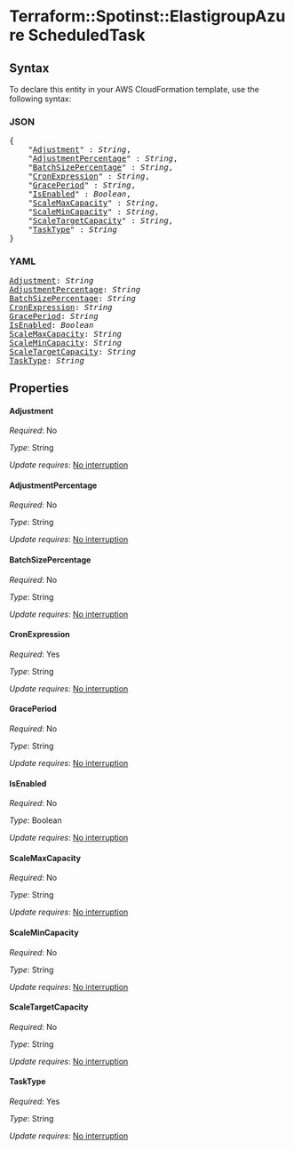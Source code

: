 # Terraform::Spotinst::ElastigroupAzure ScheduledTask

## Syntax

To declare this entity in your AWS CloudFormation template, use the following syntax:

### JSON

<pre>
{
    "<a href="#adjustment" title="Adjustment">Adjustment</a>" : <i>String</i>,
    "<a href="#adjustmentpercentage" title="AdjustmentPercentage">AdjustmentPercentage</a>" : <i>String</i>,
    "<a href="#batchsizepercentage" title="BatchSizePercentage">BatchSizePercentage</a>" : <i>String</i>,
    "<a href="#cronexpression" title="CronExpression">CronExpression</a>" : <i>String</i>,
    "<a href="#graceperiod" title="GracePeriod">GracePeriod</a>" : <i>String</i>,
    "<a href="#isenabled" title="IsEnabled">IsEnabled</a>" : <i>Boolean</i>,
    "<a href="#scalemaxcapacity" title="ScaleMaxCapacity">ScaleMaxCapacity</a>" : <i>String</i>,
    "<a href="#scalemincapacity" title="ScaleMinCapacity">ScaleMinCapacity</a>" : <i>String</i>,
    "<a href="#scaletargetcapacity" title="ScaleTargetCapacity">ScaleTargetCapacity</a>" : <i>String</i>,
    "<a href="#tasktype" title="TaskType">TaskType</a>" : <i>String</i>
}
</pre>

### YAML

<pre>
<a href="#adjustment" title="Adjustment">Adjustment</a>: <i>String</i>
<a href="#adjustmentpercentage" title="AdjustmentPercentage">AdjustmentPercentage</a>: <i>String</i>
<a href="#batchsizepercentage" title="BatchSizePercentage">BatchSizePercentage</a>: <i>String</i>
<a href="#cronexpression" title="CronExpression">CronExpression</a>: <i>String</i>
<a href="#graceperiod" title="GracePeriod">GracePeriod</a>: <i>String</i>
<a href="#isenabled" title="IsEnabled">IsEnabled</a>: <i>Boolean</i>
<a href="#scalemaxcapacity" title="ScaleMaxCapacity">ScaleMaxCapacity</a>: <i>String</i>
<a href="#scalemincapacity" title="ScaleMinCapacity">ScaleMinCapacity</a>: <i>String</i>
<a href="#scaletargetcapacity" title="ScaleTargetCapacity">ScaleTargetCapacity</a>: <i>String</i>
<a href="#tasktype" title="TaskType">TaskType</a>: <i>String</i>
</pre>

## Properties

#### Adjustment

_Required_: No

_Type_: String

_Update requires_: [No interruption](https://docs.aws.amazon.com/AWSCloudFormation/latest/UserGuide/using-cfn-updating-stacks-update-behaviors.html#update-no-interrupt)

#### AdjustmentPercentage

_Required_: No

_Type_: String

_Update requires_: [No interruption](https://docs.aws.amazon.com/AWSCloudFormation/latest/UserGuide/using-cfn-updating-stacks-update-behaviors.html#update-no-interrupt)

#### BatchSizePercentage

_Required_: No

_Type_: String

_Update requires_: [No interruption](https://docs.aws.amazon.com/AWSCloudFormation/latest/UserGuide/using-cfn-updating-stacks-update-behaviors.html#update-no-interrupt)

#### CronExpression

_Required_: Yes

_Type_: String

_Update requires_: [No interruption](https://docs.aws.amazon.com/AWSCloudFormation/latest/UserGuide/using-cfn-updating-stacks-update-behaviors.html#update-no-interrupt)

#### GracePeriod

_Required_: No

_Type_: String

_Update requires_: [No interruption](https://docs.aws.amazon.com/AWSCloudFormation/latest/UserGuide/using-cfn-updating-stacks-update-behaviors.html#update-no-interrupt)

#### IsEnabled

_Required_: No

_Type_: Boolean

_Update requires_: [No interruption](https://docs.aws.amazon.com/AWSCloudFormation/latest/UserGuide/using-cfn-updating-stacks-update-behaviors.html#update-no-interrupt)

#### ScaleMaxCapacity

_Required_: No

_Type_: String

_Update requires_: [No interruption](https://docs.aws.amazon.com/AWSCloudFormation/latest/UserGuide/using-cfn-updating-stacks-update-behaviors.html#update-no-interrupt)

#### ScaleMinCapacity

_Required_: No

_Type_: String

_Update requires_: [No interruption](https://docs.aws.amazon.com/AWSCloudFormation/latest/UserGuide/using-cfn-updating-stacks-update-behaviors.html#update-no-interrupt)

#### ScaleTargetCapacity

_Required_: No

_Type_: String

_Update requires_: [No interruption](https://docs.aws.amazon.com/AWSCloudFormation/latest/UserGuide/using-cfn-updating-stacks-update-behaviors.html#update-no-interrupt)

#### TaskType

_Required_: Yes

_Type_: String

_Update requires_: [No interruption](https://docs.aws.amazon.com/AWSCloudFormation/latest/UserGuide/using-cfn-updating-stacks-update-behaviors.html#update-no-interrupt)

